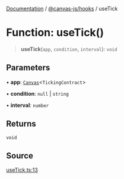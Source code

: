[Documentation](../../../index.md) / [@canvas-js/hooks](../index.md) / useTick

# Function: useTick()

> **useTick**(`app`, `condition`, `interval`): `void`

## Parameters

• **app**: [`Canvas`](../../core/classes/Canvas.md)\<`TickingContract`\>

• **condition**: `null` \| `string`

• **interval**: `number`

## Returns

`void`

## Source

[useTick.ts:13](https://github.com/canvasxyz/canvas/blob/4c6b729f/packages/hooks/src/useTick.ts#L13)
